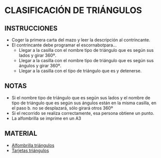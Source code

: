 # CLASIFICACIÓN DE TRIÁNGULOS

## INSTRUCCIONES
* Coger la primera carta del mazo y leer la descripción al contrincante.
* El contrincante debe programar el escornabotpara...
  * Llegar a la casilla con el nombre tipo de triángulo que es según sus lados y girar 360º.
  * Llegar a la casilla con el nombre tipo de triángulo que es según sus ángulos y girar 360º.
  * Llegar a la casilla con el tipo de triángulo que es y detenerse.

## NOTAS
* Si el nombre tipo de triángulo que es según sus lados y el nombre de tipo de triángulo que es según sus ángulos están en la misma casilla, en el paso b. no se desplazará, sólo girará otros 360º
* Si el recorrido se realiza correctamente, esa persona obtiene un punto.
* La alfombrilla se imprime en un A3

## MATERIAL
* [Alfombrilla triángulos][AT]
* [Tarjetas triángulos][TT]

[AT]:ClasificacionTriangulos.pdf
[TT]: 	tarjetastriangulos.pdf
